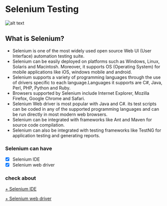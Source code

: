 # Selenium Testing
![alt text](https://www.scnsoft.com/blog-pictures/testing/mobile-automated-testing-with-selenium-01.png)

## What is Selenium?
+ Selenium is one of the most widely used open source Web UI (User Interface) automation testing suite.
+ Selenium can be easily deployed on platforms such as Windows, Linux, Solaris and Macintosh. Moreover, it supports OS (Operating System)   for mobile applications like iOS, windows mobile and android.
+ Selenium supports a variety of programming languages through the use of drivers specific to each language.Languages it supports are       C#, Java, Perl, PHP, Python and Ruby.
+ Browsers supported by Selenium include Internet Explorer, Mozilla Firefox, Google Chrome and Safari.
+ Selenium Web driver is most popular with Java and C#. its test scripts can be coded in any of the supported programming languages and  can be run directly in most modern web browsers.
+ Selenium can be integrated with frameworks like Ant and Maven for source code compilation.
+ Selenium can also be integrated with testing frameworks like TestNG for application testing and generating reports.

### Selenium can have
- [x] Selenium IDE
- [x] Selenium web driver

### check about 
[+  Selenium IDE](Selenium%20IDE)

[+  Selenium web driver](selenium%20web%20driver)
